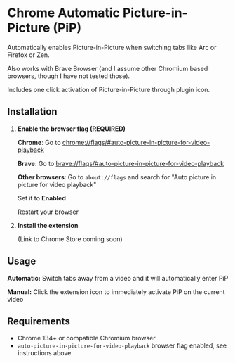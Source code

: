 # Chrome Automatic Picture-in-Picture (PiP)

Automatically enables Picture-in-Picture when switching tabs like Arc or Firefox or Zen.

Also works with Brave Browser (and I assume other Chromium based browsers, though I have not tested those).

Includes one click activation of Picture-in-Picture through plugin icon.

## Installation

1. **Enable the browser flag (REQUIRED)**

    **Chrome**: Go to [chrome://flags/#auto-picture-in-picture-for-video-playback](chrome://flags/#auto-picture-in-picture-for-video-playback)

    **Brave**: Go to [brave://flags/#auto-picture-in-picture-for-video-playback](brave://flags/#auto-picture-in-picture-for-video-playback)

    **Other browsers**: Go to `about://flags` and search for "Auto picture in picture for video playback"

    Set it to **Enabled**

    Restart your browser

2. **Install the extension** 

    (Link to Chrome Store coming soon)

## Usage

**Automatic:** Switch tabs away from a video and it will automatically enter PiP

**Manual:** Click the extension icon to immediately activate PiP on the current video

## Requirements

- Chrome 134+ or compatible Chromium browser
- `auto-picture-in-picture-for-video-playback` browser flag enabled, see instructions above